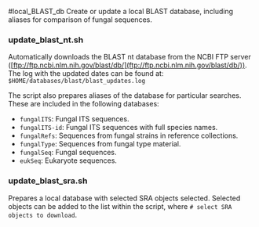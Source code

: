 #local_BLAST_db
Create or update a local BLAST database, including aliases for comparison of
fungal sequences.

### update_blast_nt.sh
Automatically downloads the BLAST nt database from the NCBI FTP server ([ftp://ftp.ncbi.nlm.nih.gov/blast/db/](ftp://ftp.ncbi.nlm.nih.gov/blast/db/)). The log with the updated dates can be found at: `$HOME/databases/blast/blast_updates.log`

The script also prepares aliases of the database for particular searches. These are included in the following databases:
* `fungalITS`: Fungal ITS sequences.
* `fungalITS-id`: Fungal ITS sequences with full species names.
* `fungalRefs`: Sequences from fungal strains in reference collections.
* `fungalType`: Sequences from fungal type material.
* `fungalSeq`: Fungal sequences.
* `eukSeq`: Eukaryote sequences.

### update_blast_sra.sh
Prepares a local database with selected SRA objects selected. Selected objects can be added to the list within the script, where `# select SRA objects to download`.  
